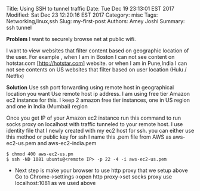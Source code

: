 Title: Using SSH to tunnel traffic
Date: Tue Dec 19 23:13:01 EST 2017
Modified: Sat Dec 23 12:20:16 EST 2017 
Category: misc
Tags: Networking,linux,ssh
Slug: my-first-post
Authors: Amey Joshi
Summary: ssh tunnel

**Problem**
I want to securely browse net at public wifi.

I want to view websites that filter content based on geographic location of the user. For example , when I am in Boston I can not see content on 
hotstar.com  [http://hotstar.com] 
website. or when I am in Pune,India I can not see contents on US websites that filter based on user location (Hulu / Netflix)

**Solution**
Use ssh port forwarding using remote host in geographical location you want
Use remote host ip address. I am using free tier Amazon ec2 instance for this. I
keep 2 amazon free tier instances, one in US region and one in India (Mumbai) region

Once you get IP of your Amazon ec2 instance run this command to run socks proxy on
localhost with traffic tunneled to your remote host. I use identity file that I newly created with my ec2 host for ssh. you can either use this method or public key for ssh
I name this .pem file from AWS as aws-ec2-us.pem and aws-ec2-india.pem

```
$ chmod 400 aws-ec2-us.pm
$ ssh -ND 1081 ubuntu@<remote IP> -p 22 -4 -i aws-ec2-us.pem
```
* Next step is make your browser to use http proxy that we setup above
Go to Chrome->settings->open http proxy->set socks proxy
use localhost:1081 as we used above
